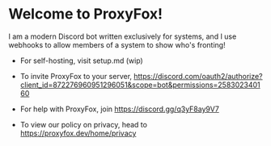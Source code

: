 # Welcome to ProxyFox!
I am a modern Discord bot written exclusively for systems, and I use webhooks to allow members of a system to show who's fronting!

- For self-hosting, visit setup.md (wip)

- To invite ProxyFox to your server, https://discord.com/oauth2/authorize?client_id=872276960951296051&scope=bot&permissions=258302340160

- For help with ProxyFox, join https://discord.gg/q3yF8ay9V7

- To view our policy on privacy, head to https://proxyfox.dev/home/privacy